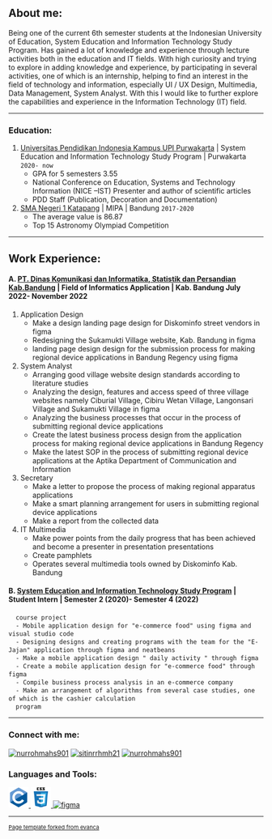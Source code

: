 ## About me:
Being one of the current 6th semester students at the Indonesian University of Education, System Education and 
Information Technology Study Program. Has gained a lot of knowledge and experience through lecture activities both 
in the education and IT fields. With high curiosity and trying to explore in adding knowledge and experience, by 
participating in several activities, one of which is an internship, helping to find an interest in the field of technology and 
information, especially UI / UX Design, Multimedia, Data Management, System Analyst. With this I would like to further 
   explore the capabilities and experience in the Information Technology (IT) field.

---

### Education:

1. [Universitas Pendidikan Indonesia Kampus UPI Purwakarta](https://psti.upi.edu/) | System Education and Information Technology Study Program | Purwakarta `2020- now`
   -  GPA for 5 semesters 3.55
   -  National Conference on Education, Systems and Technology Information (NICE –IST) Presenter and author of scientific articles
   -  PDD Staff (Publication, Decoration and Documentation)
2. [SMA Negeri 1 Katapang](https://www.sman1katapang.sch.id/htm/) | MIPA | Bandung `2017-2020`
   -  The average value is 86.87
   -  Top 15 Astronomy Olympiad Competition
  
---
## Work Experience:
#### A. [PT. Dinas Komunikasi dan Informatika, Statistik dan Persandian Kab.Bandung](https://diskominfo.bandungkab.go.id/) | Field of Informatics Application | Kab. Bandung July 2022- November 2022
1. Application Design
   - Make a design landing page design for Diskominfo street vendors in figma
   - Redesigning the Sukamukti Village website, Kab. Bandung in figma
   - landing page design design for the submission process for making regional device applications in Bandung Regency using figma
2. System Analyst
   - Arranging good village website design standards according to literature studies
   - Analyzing the design, features and access speed of three village websites namely Ciburial Village, Cibiru Wetan Village, Langonsari Village and Sukamukti Village in figma
   - Analyzing the business processes that occur in the process of submitting regional device applications
   - Create the latest business process design from the application process for making regional device applications in Bandung Regency
   - Make the latest SOP in the process of submitting regional device applications at the Aptika Department of Communication and Information
3. Secretary
   - Make a letter to propose the process of making regional apparatus applications
   - Make a smart planning arrangement for users in submitting regional device applications
   - Make a report from the collected data
4. IT Multimedia
   - Make power points from the daily progress that has been achieved and become a presenter in 
   presentation presentations
   - Create pamphlets
   - Operates several multimedia tools owned by Diskominfo Kab. Bandung

#### B. [System Education and Information Technology Study Program](https://psti.upi.edu/) | Student Intern | Semester 2 (2020)- Semester 4 (2022)
      course project
      - Mobile application design for "e-commerce food" using figma and visual studio code
      - Designing designs and creating programs with the team for the "E-Jajan" application through figma and neatbeans
      - Make a mobile application design " daily activity " through figma
      - Create a mobile application design for "e-commerce food" through figma
      - Compile business process analysis in an e-commerce company
      - Make an arrangement of algorithms from several case studies, one of which is the cashier calculation 
      program
---
<h3 align="left">Connect with me:</h3>
<p align="left">
<a href="https://twitter.com/nurrohmahs901" target="blank"><img align="center" src="https://raw.githubusercontent.com/rahuldkjain/github-profile-readme-generator/master/src/images/icons/Social/twitter.svg" alt="nurrohmahs901" height="30" width="40" /></a>
<a href="https://instagram.com/sitinrrhmh21" target="blank"><img align="center" src="https://raw.githubusercontent.com/rahuldkjain/github-profile-readme-generator/master/src/images/icons/Social/instagram.svg" alt="sitinrrhmh21" height="30" width="40" /></a>
<a href="https://dribbble.com/nurrohmahs901" target="blank"><img align="center" src="https://raw.githubusercontent.com/rahuldkjain/github-profile-readme-generator/master/src/images/icons/Social/dribbble.svg" alt="nurrohmahs901" height="30" width="40" /></a>
</p>
<h3 align="left">Languages and Tools:</h3>
<p align="left"> <a href="https://www.cprogramming.com/" target="_blank" rel="noreferrer"> <img src="https://raw.githubusercontent.com/devicons/devicon/master/icons/c/c-original.svg" alt="c" width="40" height="40"/> </a> <a href="https://www.w3schools.com/css/" target="_blank" rel="noreferrer"> <img src="https://raw.githubusercontent.com/devicons/devicon/master/icons/css3/css3-original-wordmark.svg" alt="css3" width="40" height="40"/> </a> <a href="https://www.figma.com/" target="_blank" rel="noreferrer"> <img src="https://www.vectorlogo.zone/logos/figma/figma-icon.svg" alt="figma" width="40" height="40"/> </a> <a href="https://www.w3.org/html/" target="_blank" rel="noreferrer"> 

---
<p style="font-size:11px">Page template forked from <a href="https://github.com/evanca/quick-portfolio">evanca</a></p>
<!-- Remove above link if you don't want to attibute -->
